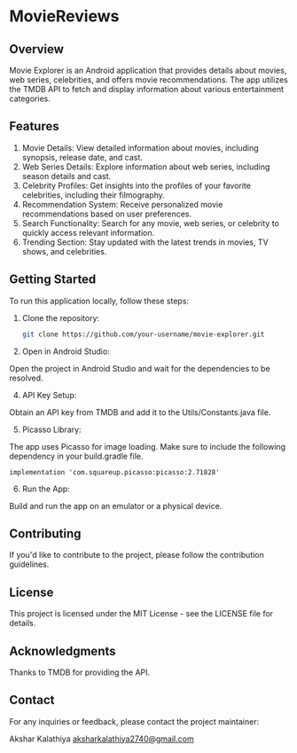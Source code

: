 # MovieReviews

## Overview

Movie Explorer is an Android application that provides details about movies, web series, celebrities, and offers movie recommendations. The app utilizes the TMDB API to fetch and display information about various entertainment categories.

## Features

1. Movie Details: View detailed information about movies, including synopsis, release date, and cast.
2. Web Series Details: Explore information about web series, including season details and cast.
3. Celebrity Profiles: Get insights into the profiles of your favorite celebrities, including their filmography.
4. Recommendation System: Receive personalized movie recommendations based on user preferences.
5. Search Functionality: Search for any movie, web series, or celebrity to quickly access relevant information.
6. Trending Section: Stay updated with the latest trends in movies, TV shows, and celebrities.

## Getting Started

To run this application locally, follow these steps:

1. Clone the repository:

    ```bash
    git clone https://github.com/your-username/movie-explorer.git

2. Open in Android Studio:
   
Open the project in Android Studio and wait for the dependencies to be resolved.

4. API Key Setup:
   
Obtain an API key from TMDB and add it to the Utils/Constants.java file.

5. Picasso Library:
   
The app uses Picasso for image loading. Make sure to include the following dependency in your build.gradle file.

    implementation 'com.squareup.picasso:picasso:2.71828'

6. Run the App:

Build and run the app on an emulator or a physical device.

## Contributing
If you'd like to contribute to the project, please follow the contribution guidelines.

## License
This project is licensed under the MIT License - see the LICENSE file for details.

## Acknowledgments
Thanks to TMDB for providing the API.

## Contact
For any inquiries or feedback, please contact the project maintainer:

Akshar Kalathiya 
aksharkalathiya2740@gmail.com 

